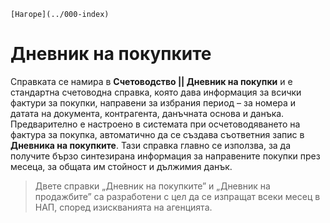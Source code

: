 ```{only} html
[Нагоре](../000-index)
```

# Дневник на покупките

Справката се намира в **Счетоводство || Дневник на покупки** и е стандартна счетоводна справка, която дава информация за всички фактури за покупки, направени за избрания период – за номера и датата на документа, контрагента, данъчната основа и данъка. Предварително е настроено в системата при осчетоводяването на фактура за покупка, автоматично да се създава съответния запис в **Дневника на покупките**. Тази справка главно се използва, за да получите бързо синтезирана информация за направените покупки през месеца, за общата им стойност и дължимия данък.

> Двете справки „Дневник на покупките” и „Дневник на продажбите” са разработени с цел да се изпращат всеки месец в НАП, според изискванията на агенцията.
